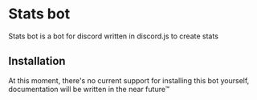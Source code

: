 # Stats bot

Stats bot is a bot for discord written in discord.js to create stats

## Installation

At this moment, there's no current support for installing this bot yourself,
documentation will be written in the near future™

